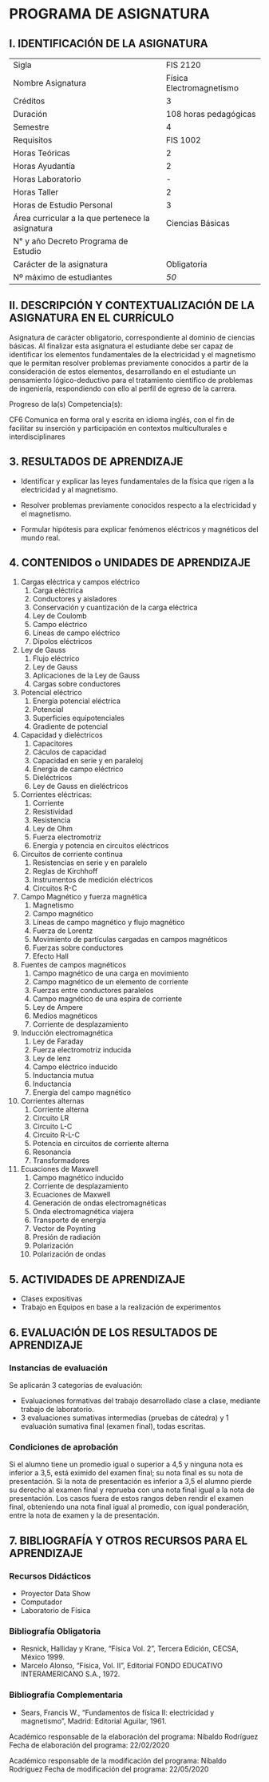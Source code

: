 ﻿
# PROGRAMA DE ASIGNATURA


## I. **IDENTIFICACIÓN DE LA ASIGNATURA**
|  |  |
| - | - |
|Sigla |FIS 2120 |
|Nombre Asignatura |Física Electromagnetismo |
|Créditos |3 |
|Duración |108 horas pedagógicas |
|Semestre |4 |
|Requisitos |FIS 1002 |
|Horas  Teóricas |2 |
|Horas Ayudantía |2 |
|Horas Laboratorio |- |
|Horas Taller |2 |
|Horas de Estudio Personal |3 |
|Área   curricular  a   la   que pertenece la asignatura |Ciencias Básicas |
|N° y año Decreto Programa de Estudio ||
|Carácter de la asignatura |Obligatoria |
|Nº máximo de estudiantes |*50* |

## II. **DESCRIPCIÓN Y CONTEXTUALIZACIÓN DE LA ASIGNATURA EN EL CURRÍCULO**

Asignatura de carácter obligatorio, correspondiente al dominio de ciencias
básicas. Al finalizar  esta  asignatura  el  estudiante  debe  ser  capaz  de
identificar  los  elementos fundamentales de la electricidad y el magnetismo
que le permitan resolver problemas previamente conocidos a partir de la
consideración de estos elementos, desarrollando en el estudiante un pensamiento
lógico-deductivo para el tratamiento científico de problemas de ingeniería,
respondiendo con ello al perfil de egreso de la carrera.

Progreso de la(s) Competencia(s):

CF6 Comunica en forma oral y escrita en idioma inglés, con el fin de facilitar
su inserción y participación en contextos multiculturales e interdisciplinares

## 3. **RESULTADOS DE APRENDIZAJE**

- Identificar y explicar las leyes fundamentales de la física que rigen a la
electricidad y al magnetismo.

- Resolver problemas previamente conocidos respecto a la electricidad y el
magnetismo.

- Formular hipótesis para explicar fenómenos eléctricos y magnéticos del
mundo real.

## 4. **CONTENIDOS o UNIDADES DE APRENDIZAJE**

1. Cargas eléctrica y campos eléctrico
   1. Carga eléctrica
   1. Conductores y aisladores
   1. Conservación y cuantización de la carga eléctrica
   1. Ley de Coulomb
   1. Campo eléctrico
   1. Líneas de campo eléctrico
   1. Dipolos eléctricos
1. Ley de Gauss
   1. Flujo eléctrico
   1. Ley de Gauss
   1. Aplicaciones de la Ley de Gauss
   1. Cargas sobre conductores
1. Potencial eléctrico
   1. Energía potencial eléctrica
   1. Potencial
   1. Superficies equipotenciales
   1. Gradiente de potencial
1. Capacidad y dieléctricos
   1. Capacitores
   1. Cáculos de capacidad
   1. Capacidad en serie y en paraleloj
   1. Energía de campo eléctrico
   1. Dieléctricos
   1. Ley de Gauss en dieléctricos
1. Corrientes eléctricas:
    1. Corriente
    1. Resistividad
    1. Resistencia
    1. Ley de Ohm
    1. Fuerza electromotriz
    1. Energía y potencia en circuitos eléctricos
1. Circuitos de corriente continua
   1. Resistencias en serie y en paralelo
   1. Reglas de Kirchhoff
   1. Instrumentos de medición eléctricos
   1. Circuitos R-C
1. Campo Magnético y fuerza magnética
   1. Magnetismo
   1. Campo magnético
   1. Líneas de campo magnético y flujo magnético
   1. Fuerza de Lorentz
   1. Movimiento de partículas cargadas en campos magnéticos
   1. Fuerzas sobre conductores
   1. Efecto Hall
1. Fuentes de campos magnéticos
   1. Campo magnético de una carga en movimiento
   1. Campo magnético de un elemento de corriente
   1. Fuerzas entre conductores paralelos
   1. Campo magnético de una espira de corriente
   1. Ley de Ampere
   1. Medios magnéticos
   1. Corriente de desplazamiento
1. Inducción electromagnética
   1. Ley de Faraday
   1. Fuerza electromotriz inducida
   1. Ley de lenz
   1. Campo eléctrico inducido
   1. Inductancia mutua
   1. Inductancia
   1. Energía del campo magnético
1. Corrientes alternas
    1. Corriente alterna
    1. Circuito LR
    1. Circuito L-C
    1. Circuito R-L-C
    1. Potencia en circuitos de corriente alterna
    1. Resonancia
    1. Transformadores
1. Ecuaciones de Maxwell
    1. Campo magnético inducido
    1. Corriente de desplazamiento
    1. Ecuaciones de Maxwell
    1. Generación de ondas electromagnéticas
    1. Onda electromagnética viajera
    1. Transporte de energía
    1. Vector de Poynting
    1. Presión de radiación
    1. Polarización
    1. Polarización de ondas

## 5. ACTIVIDADES DE APRENDIZAJE

- Clases expositivas
- Trabajo en Equipos en base a la realización de experimentos

## 6. **EVALUACIÓN DE LOS RESULTADOS DE APRENDIZAJE**

### Instancias de evaluación

Se aplicarán 3 categorías de evaluación:

- Evaluaciones formativas del trabajo desarrollado clase a clase, mediante
trabajo de laboratorio.
- 3 evaluaciones sumativas intermedias (pruebas de cátedra) y 1 evaluación
sumativa final (examen final), todas escritas.

### Condiciones de aprobación

Si el alumno tiene un promedio igual o superior a 4,5 y ninguna nota es
inferior a 3,5, está eximido del examen final; su nota final es su nota de
presentación. Si la nota de presentación es inferior a 3,5 el alumno pierde
su derecho al examen final y reprueba con una nota final igual a la nota de
presentación. Los casos fuera de estos rangos deben rendir el examen final,
obteniendo una nota final igual al promedio, con igual ponderación, entre la
nota de examen y la de presentación.

## 7. **BIBLIOGRAFÍA Y OTROS  RECURSOS PARA EL APRENDIZAJE**

### Recursos Didácticos

- Proyector Data Show
- Computador
- Laboratorio de Física

### Bibliografía Obligatoria

- Resnick, Halliday y Krane, “Física Vol. 2”, Tercera Edición, CECSA, México 1999.
- Marcelo Alonso, “Física, Vol. II”, Editorial FONDO EDUCATIVO
INTERAMERICANO S.A., 1972.

### Bibliografía Complementaria

- Sears, Francis W., “Fundamentos de física II: electricidad y magnetismo”,
Madrid: Editorial Aguilar, 1961.

Académico responsable de la elaboración del programa: Nibaldo Rodríguez
Fecha de elaboración del programa: 22/02/2020

Académico responsable de la modificación del programa: Nibaldo Rodríguez
Fecha de modificación del programa: 22/05/2020
